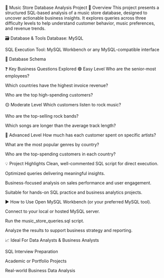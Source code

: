 🎵 Music Store Database Analysis Project
📌 Overview
This project presents a structured SQL-based analysis of a music store database, designed to uncover actionable business insights. It explores queries across three difficulty levels to help understand customer behavior, music preferences, and revenue trends.

🗃️ Database & Tools
Database: MySQL

SQL Execution Tool: MySQL Workbench or any MySQL-compatible interface

🧱 Database Schema


❓ Key Business Questions Explored
🟢 Easy Level
Who are the senior-most employees?

Which countries have the highest invoice revenue?

Who are the top high-spending customers?

🟡 Moderate Level
Which customers listen to rock music?

Who are the top-selling rock bands?

Which songs are longer than the average track length?

🔴 Advanced Level
How much has each customer spent on specific artists?

What are the most popular genres by country?

Who are the top-spending customers in each country?

💡 Project Highlights
Clean, well-commented SQL script for direct execution.

Optimized queries delivering meaningful insights.

Business-focused analysis on sales performance and user engagement.

Suitable for hands-on SQL practice and business analytics projects.

▶️ How to Use
Open MySQL Workbench (or your preferred MySQL tool).

Connect to your local or hosted MySQL server.

Run the music_store_queries.sql script.

Analyze the results to support business strategy and reporting.

📈 Ideal For
Data Analysts & Business Analysts

SQL Interview Preparation

Academic or Portfolio Projects

Real-world Business Data Analysis

